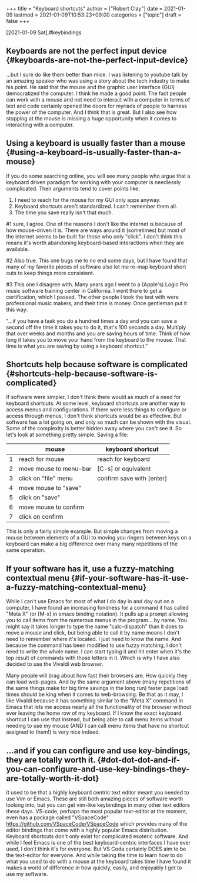+++
title = "Keyboard shortcuts"
author = ["Robert Clay"]
date = 2021-01-09
lastmod = 2021-01-09T10:53:23+09:00
categories = ["topic"]
draft = false
+++

<span class="timestamp-wrapper"><span class="timestamp">[2021-01-09 Sat]</span></span>,#keybindings


## Keyboards are not the perfect input device {#keyboards-are-not-the-perfect-input-device}

...but I sure do like them better than mice. I was listening to youtube talk by
an amazing speaker who was using a story about the tech industry to make his
point. He said that the mouse and the graphic user interface (GUI) democratized
the computer. I think he made a good point. The fact people can work with a
mouse and not need to interact with a computer in terms of text and code
certainly opened the doors for myriads of people to harness the power of the
computer. And I think that is great. But I also see how stopping at the mouse is
missing a huge opportunity when it comes to interacting with a computer.


## Using a keyboard is usually faster than a mouse {#using-a-keyboard-is-usually-faster-than-a-mouse}

If you do some searching online, you will see many people who argue that a
keyboard driven paradigm for working with your computer is needlessly
complicated. Their arguments tend to cover points like:

1.  I need to reach for the mouse for my GUI only apps anyway.
2.  Keyboard shortcuts aren't standardized. I can't remember them all.
3.  The time you save really isn't that much.

\#1 sure, I agree. One of the reasons I don't like the internet is because of how
mouse-driven it is. There are ways around it (sometimes) but most of the
internet seems to be built for those who only "click". I don't think this means
it's worth abandoning keyboard-based interactions when they are available.

\#2 Also true. This one bugs me to no end some days, but I have found that many
of my favorite pieces of software also let me re-map keyboard short cuts to keep
things more consistent.

\#3 This one I disagree with. Many years ago I went to a (Apple's) Logic Pro
music software training center in California. I went there to get a
certification, which I passed. The other people I took the test with were
professional music makers, and their time is money. Once gentleman put it this
way:

"...if you have a task you do a hundred times a day and you can save a second
off the time it takes you to do it, that's 100 seconds a day. Multiply that over
weeks and months and you are saving hours of time. Think of how long it takes
you to move your hand from the keyboard to the mouse. That time is what you are
saving by using a keyboard shortcut."


## Shortcuts help because software is complicated {#shortcuts-help-because-software-is-complicated}

If software were simpler, I don't think there would as much of a need for
keyboard shortcuts. At some level, keyboard shortcuts are another way to access
menus and configurations. If there were less things to configure or access
through menus, I don't think shortcuts would be as effective. But software has a
lot going on, and only so much can be shown with the visual. Some of the
complexity is better hidden away where you can't see it. So let's look at
something pretty simple. Saving a file:

|   | mouse                  | keyboard shortcut         |
|---|------------------------|---------------------------|
| 1 | reach for mouse        | reach for keyboard        |
| 2 | move mouse to menu-bar | [C-s] or equivalent       |
| 3 | click on "file" menu   | confirm save with [enter] |
| 4 | move mouse to "save"   |                           |
| 5 | click on "save"        |                           |
| 6 | move mouse to confirm  |                           |
| 7 | click on confirm       |                           |

This is only a fairly simple example. But simple changes from moving a mouse
between elements of a GUI to moving you ringers between keys on a keyboard can
make a big difference over many many repetitions of the same operation.


## If your software has it, use a fuzzy-matching contextual menu {#if-your-software-has-it-use-a-fuzzy-matching-contextual-menu}

While I can't use Emacs for most of what I do day in and day out on a computer,
I have found an increasing fondness for a command it has called "Meta X" (or
[M-x] in emacs binding notation). It pulls up a prompt allowing you to call
items from the numerous menus in the program... by name. You might say it takes
longer to type the name "calc-dispatch" than it does to move a mouse and click,
but being able to call it by name means I don't need to remember where it's
located. I just need to know the name. And because the command has been modified
to use fuzzy matching, I don't need to write the whole name. I can start typing
it and hit enter when it's the top result of commands with those letters in it.
Which is why I have also decided to use the Vivaldi web browser.

Many people will brag about how fast their browsers are. How quickly they can
load web-pages. And by the same argument above (many repetitions of the same
things make for big time savings in the long run) faster page load times should
be king when it comes to web-browsing. Be that as it may, I like Vivaldi because
it has something similar to the "Meta X" command in Emacs that lets me access
nearly all the functionality of the browser without ever leaving the home row of
my keyboard. If I know the exact keyboard shortcut I can use that instead, but
being able to call menu items without needing to use my mouse (AND I can call
menu items that have no shortcut assigned to them!) is very nice indeed.


## ...and if you can configure and use key-bindings, they are totally worth it. {#dot-dot-dot-and-if-you-can-configure-and-use-key-bindings-they-are-totally-worth-it-dot}

It used to be that a highly keyboard centric text editor meant you needed to use
Vim or Emacs. These are still both amazing pieces of software worth looking
into, but you can get vim-like keybindings in many other text editors these
days. VS-code, perhaps the most popular text-editor at the moment, even has a
package called "VSpaceCode" <https://github.com/VSpaceCode/VSpaceCode> which
provides many of the editor bindings that come with a highly popular Emacs
distribution. Keyboard shortcuts don't only exist for complicated esoteric
software. And while I feel Emacs is one of the best keyboard-centric interfaces
I have ever used, I don't think it's for everyone. But VS Coda certainly DOES
aim to be the text-editor for everyone. And while taking the time to learn how
to do what you used to do with a mouse at the keyboard takes time I have found
it makes a world of difference in how quickly, easily, and enjoyably I get to
use my software.
